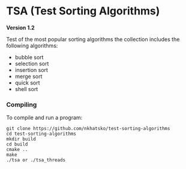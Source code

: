 # TSA (Test Sorting Algorithms)
**Version 1.2**

Test of the most popular sorting algorithms the collection includes the following algorithms:
* bubble sort
* selection sort
* insertion sort
* merge sort
* quick sort
* shell sort

### Compiling
To compile and run a program:
```
git clone https://github.com/nkhatsko/test-sorting-algorithms
cd test-sorting-algorithms
mkdir build
cd build
cmake ..
make
./tsa or ./tsa_threads
```
